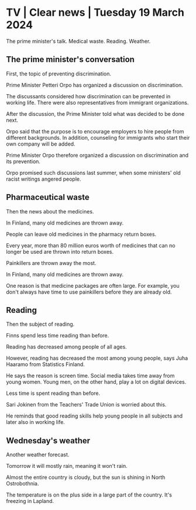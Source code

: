 # TV \| Clear news \| Tuesday 19 March 2024

The prime minister's talk. Medical waste. Reading. Weather.

## The prime minister's conversation

First, the topic of preventing discrimination.

Prime Minister Petteri Orpo has organized a discussion on discrimination.

The discussants considered how discrimination can be prevented in working life. There were also representatives from immigrant organizations.

After the discussion, the Prime Minister told what was decided to be done next.

Orpo said that the purpose is to encourage employers to hire people from different backgrounds. In addition, counseling for immigrants who start their own company will be added.

Prime Minister Orpo therefore organized a discussion on discrimination and its prevention.

Orpo promised such discussions last summer, when some ministers' old racist writings angered people.

## Pharmaceutical waste

Then the news about the medicines.

In Finland, many old medicines are thrown away.

People can leave old medicines in the pharmacy return boxes.

Every year, more than 80 million euros worth of medicines that can no longer be used are thrown into return boxes.

Painkillers are thrown away the most.

In Finland, many old medicines are thrown away.

One reason is that medicine packages are often large. For example, you don't always have time to use painkillers before they are already old.

## Reading

Then the subject of reading.

Finns spend less time reading than before.

Reading has decreased among people of all ages.

However, reading has decreased the most among young people, says Juha Haaramo from Statistics Finland.

He says the reason is screen time. Social media takes time away from young women. Young men, on the other hand, play a lot on digital devices.

Less time is spent reading than before.

Sari Jokinen from the Teachers' Trade Union is worried about this.

He reminds that good reading skills help young people in all subjects and later also in working life.

## Wednesday's weather

Another weather forecast.

Tomorrow it will mostly rain, meaning it won't rain.

Almost the entire country is cloudy, but the sun is shining in North Ostrobothnia.

The temperature is on the plus side in a large part of the country. It's freezing in Lapland.
